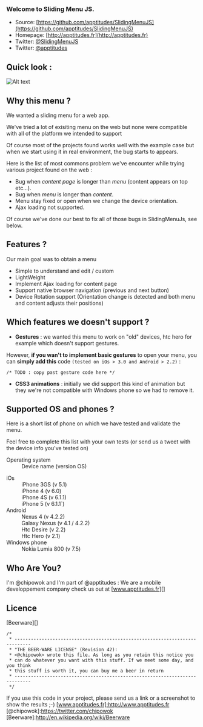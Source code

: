 ### Welcome to Sliding Menu JS.

* Source: [https://github.com/apptitudes/SlidingMenuJS](https://github.com/apptitudes/SlidingMenuJS)
* Homepage: [http://apptitudes.fr](http://apptitudes.fr)
* Twitter: [@SlidingMenuJS](https://twitter.com/SlidingMenuJS)
* Twitter: [@apptitudes](https://twitter.com/apptitudes)


Quick look :
-----------

![Alt text](http://apptitudes.fr/distrib/git/sliding_menu_js/screenshots/screenshot_global.png)

Why this menu ?
-----------

We wanted a sliding menu for a web app.

We've tried a lot of exisiting menu on the web but none were compatible with all of the platform we intended to support

Of course most of the projects found works well with the example case but when we start using it in real environment, the bug starts to appears.

Here is the list of most commons problem we've encounter while trying various project found on the web :

* Bug when *content page* is longer than *menu* (content appears on top etc...).
* Bug when *menu* is longer than *content*.
* Menu stay fixed or open when we change the device orientation.
* Ajax loading not supported.

Of course we've done our best to fix all of those bugs in SlidingMenuJs, see below.

Features ?
-----------

Our main goal was to obtain a menu

* Simple to understand and edit / custom
* LightWeight
* Implement Ajax loading for content page
* Support native browser navigation (previous and next button) 
* Device Rotation support (Orientation change is detected and both menu and content adjusts their positions)


Which features we doesn't support ?
-----------
* __Gestures__ : we wanted this menu to work on "old" devices, htc hero for example which doesn't support gestures.

However, __if you wan't to implement basic gestures__ to open your menu, you can __simply add this__ code `(tested on iOs > 3.0 and Android > 2.2)` :
    
    /* TODO : copy past gesture code here */

* __CSS3 animations__ : initially we did support this kind of animation but they we're not compatible with Windows phone so we had to remove it.

Supported OS and phones ?
----------------------------
Here is a short list of phone on which we have tested and validate the menu.

Feel free to complete this list with your own tests (or send us a tweet with the device info you've tested on)

<dl>
  <dt>Operating system</dt>
  <dd>Device name (version OS)</dd>
</dl>

<dl>
  <dt>iOs</dt>
  <dd>iPhone 3GS (v 5.1)</dd>
  <dd>iPhone 4 (v 6.0)</dd>
  <dd>iPhone 4S (v 6.1.1)</dd>
  <dd>iPhone 5 (v 6.1.1`)</dd>
  <dt>Android</dt>
  <dd>Nexus 4 (v 4.2.2)</dd>
  <dd>Galaxy Nexus (v 4.1 / 4.2.2)</dd>
  <dd>Htc Desire (v 2.2)</dd>
  <dd>Htc Hero (v 2.1)</dd>
  <dt>Windows phone</dt>
  <dd>Nokia Lumia 800 (v 7.5)</dd>
</dl>

Who Are You?
------------
I'm @chipowok and I'm part of @apptitudes :
We are a mobile developpement company check us out at [www.apptitudes.fr][]
 

Licence
------------------
[Beerware][]

    /*
     * ----------------------------------------------------------------------------
     * "THE BEER-WARE LICENSE" (Revision 42):
     * <@chipowok> wrote this file. As long as you retain this notice you
     * can do whatever you want with this stuff. If we meet some day, and you think
     * this stuff is worth it, you can buy me a beer in return
     * ----------------------------------------------------------------------------
     */

If you use this code in your project, please send us a link or a screenshot to show the results ;-)
[www.apptitudes.fr]:http://www.apptitudes.fr
[@chipowok]:https://twitter.com/chipowok
[Beerware]:http://en.wikipedia.org/wiki/Beerware


